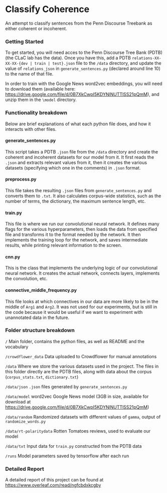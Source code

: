 # Classify Coherence
An attempt to classify sentences from the Penn Discourse Treebank as either coherent or incoherent. 

### Getting Started
To get started,  you will need acces to the Penn Discourse Tree Bank (PDTB) (the CLaC lab has the data). 
Once you have this, add a PDTB `relations-XX-XX-XX-{dev | train | test}.json` file to the `/data` directory, and update the value of `relations_json` in `generate_sentences.py` (declared around line 10) to the name of that file. 

In order to train with the Google News word2vec embeddings, you will need to download them (available here: https://drive.google.com/file/d/0B7XkCwpI5KDYNlNUTTlSS21pQmM), and unzip them in the `\model` directory. 

### Functionality breakdown

Below are brief explanations of what each python file does, and how it interacts with other files.

#### generate_sentences.py 
This script takes a PDTB `.json` file from the `/data` directory and create the coherent and incoherent datasets for our model from it. It first reads the `.json` and extracts relevant values from it, then it creates the various datasets (specifying which one  in the comments) in `.json` format.

#### preprocess.py 
This file takes the resulting `.json` files from `generate_sentences.py` and converts them to `.txt`. It also calculates corpus-wide statistics, such as the number of terms, the dictionary, the maximum sentence length, etc. 

#### train.py 
This file is where we run our convolutional neural network. It defines many flags for the various hyperparameters, then loads the data from specified file and transforms it to the format needed by the network. It then implements the training loop for the network, and saves intermediate results, while printing relevant information to the screen.

#### cnn.py 
This is the class that implements the underlying logic of our convolutional neural network. It creates the actual network, connects layers, implements the convolution, etc. 

#### connective_middle_frequency.py 
This file looks at which connectives in our data are more likely to be in the middle of `Arg1` and `Arg2`. It was not used for our experiments, but is still in the code because it would be useful if we want to experiment with unannotated data in the future. 

### Folder structure breakdown

`/`
Main folder, contains the python files, as well as README and the vocabulary

`/crowdflower_data`
Data uploaded to Crowdflower for manual annotations

`/data`
Where we store the various datasets used in the project. The files in this folder directly are the PDTB files, along with data about the corpus (`corpus_stats.txt`, `dictionary.txt`)

  `/data/json`
      `.json` files generated by `generate_sentences.py`

  `/data/model`
      word2vec Google News model (3GB in size, available for download at https://drive.google.com/file/d/0B7XkCwpI5KDYNlNUTTlSS21pQmM)

  `/data/random`
      Randomized datasets with different values of `gamma`, output of `randomize_words.py`

  `/data/rt-polaritydata`
      Rotten Tomatoes reviews, used to evaluate our model 

  `/data/txt`
      Input data for `train.py` constructed from the PDTB data

`/runs`
Model parameters saved by tensorflow after each run



### Detailed Report
A detailed report of this project can be found at https://www.overleaf.com/read/ngfcbdxkcgby


